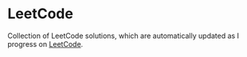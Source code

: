 # LeetCode

Collection of LeetCode solutions, which are automatically updated as I progress on [LeetCode](https://leetcode.com/).
